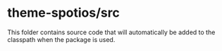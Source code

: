 # theme-spotios/src

This folder contains source code that will automatically be added to the classpath when
the package is used.
